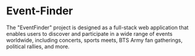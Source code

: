 # Event-Finder
The "EventFinder" project is designed as a full-stack web application that enables users to discover and participate in a wide range of events worldwide, including concerts, sports meets, BTS Army fan gatherings, political rallies, and more.
